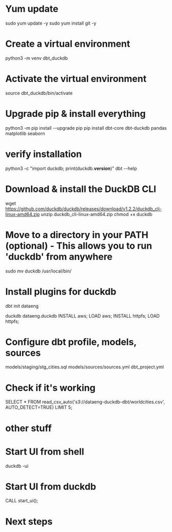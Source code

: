 # Yum update
sudo yum update -y
sudo yum install git -y

# Create a virtual environment
python3 -m venv dbt_duckdb

# Activate the virtual environment
source dbt_duckdb/bin/activate

# Upgrade pip & install everything
python3 -m pip install --upgrade pip
pip install dbt-core dbt-duckdb pandas matplotlib seaborn

# verify installation 
python3 -c "import duckdb; print(duckdb.__version__)"
dbt --help

# Download & install the DuckDB CLI 
wget https://github.com/duckdb/duckdb/releases/download/v1.2.2/duckdb_cli-linux-amd64.zip
unzip duckdb_cli-linux-amd64.zip
chmod +x duckdb

# Move to a directory in your PATH (optional) - This allows you to run 'duckdb' from anywhere
sudo mv duckdb /usr/local/bin/

# Install plugins for duckdb
dbt init dataeng

duckdb dataeng.duckdb
INSTALL aws;
LOAD aws;
INSTALL httpfs;
LOAD httpfs;

# Configure dbt profile, models, sources
models/staging/stg_cities.sql
models/sources/sources.yml
dbt_project.yml

# Check if it's working
SELECT * FROM read_csv_auto('s3://dataeng-duckdb-dbt/worldcities.csv', AUTO_DETECT=TRUE) LIMIT 5;

# other stuff
# Start UI from shell
duckdb -ui

# Start UI from duckdb
CALL start_ui();

# Next steps

